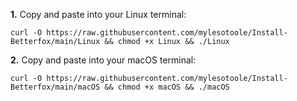 **1.** Copy and paste into your Linux terminal:
```
curl -O https://raw.githubusercontent.com/mylesotoole/Install-Betterfox/main/Linux && chmod +x Linux && ./Linux
```

**2.** Copy and paste into your macOS terminal:
```
curl -O https://raw.githubusercontent.com/mylesotoole/Install-Betterfox/main/macOS && chmod +x macOS && ./macOS
```
